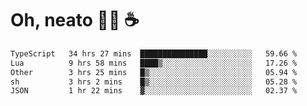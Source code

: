 # Oh, neato 🧑‍💻 ☕

<!--START_SECTION:waka-->

```txt
TypeScript   34 hrs 27 mins  ███████████████░░░░░░░░░░   59.66 %
Lua          9 hrs 58 mins   ████▒░░░░░░░░░░░░░░░░░░░░   17.26 %
Other        3 hrs 25 mins   █▒░░░░░░░░░░░░░░░░░░░░░░░   05.94 %
sh           3 hrs 2 mins    █▒░░░░░░░░░░░░░░░░░░░░░░░   05.28 %
JSON         1 hr 22 mins    ▓░░░░░░░░░░░░░░░░░░░░░░░░   02.37 %
```

<!--END_SECTION:waka-->
